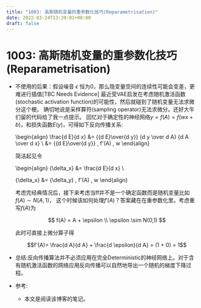 ```yaml
---
title: "1003: 高斯随机变量的重参数化技巧(Reparametrisation)"
date: 2022-03-24T13:39:01+08:00
draft: false
---
```


# 1003: 高斯随机变量的重参数化技巧(Reparametrisation)

- 不使用的后果：假设噪音 $\epsilon$ 恒为0，那么隐变量空间的连续性可能会变差，更难进行插值[TBC Needs Evidence]
  最近受VAE启发在考虑随机激活函数(stochastic activation function)的可能性，然后就碰到了随机变量无法求微分这个梗。
  确切地说是采样算符(sampling operator)无法求微分。还好大牛们留的代码给了我一点提示。
  回忆对于确定性的神经网络$y = f(A) = f(wx+b)$，和损失函数$E(y)$，可得如下反向传播关系:

  \begin{align}
  \frac{d E}{d x} &= {{d E}\over{d y}} {d y \over d A} {d A \over d x} \\
                  &= {{d E}\over{d y}} \, f'(A) \, w
  \end{align}

  简洁起见令

  \begin{align}
  {\delta_x} &= \frac{d E}{d x} \\

  {\delta_x} &= {\delta_y} \, f'(A) \, w
  \end{align}

  考虑完经典情况后，接下来考虑当ff并不是一个确定函数而是随机变量比如$f(A)\sim N(A,1)$，
  这个时候该如何处理$f'(A)$？答案藏在在重参数化里。考虑重写$f(A)$为

  $$
  f(A) = A + \epsilon \\ \epsilon \sim N(0,1)
  $$

  此时可直接上微分算子得

  $$f'(A)= \frac{d A}{d A} + \frac{d \epsilon}{d A} = (1 + 0) = 1$$

- 总结:反向传播算法并不必须应用在完全Deterministic的神经网络上。对于含有随机激活函数的网络应用反向传播可以自然地导出一个随机的梯度下降过程。
- 参考:
  - 本文是阅读该博客的笔记。
